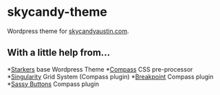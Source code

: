 skycandy-theme
==============

Wordpress theme for [skycandyaustin.com](http://skycandyaustin.com "Sky Candy").

## With a little help from...

*[Starkers](https://github.com/viewportindustries/starkers "Starkers") base Wordpress Theme
*[Compass](http://compass-style.org/ "Compass/Sass") CSS pre-processor
*[Singularity](http://singularity.gs/ "Singularity GS") Grid System (Compass plugin)
*[Breakpoint](http://breakpoint-sass.com/ "Breakpoint") Compass plugin
*[Sassy Buttons](http://jaredhardy.com/sassy-buttons/ "Sassy Buttons") Compass plugin
